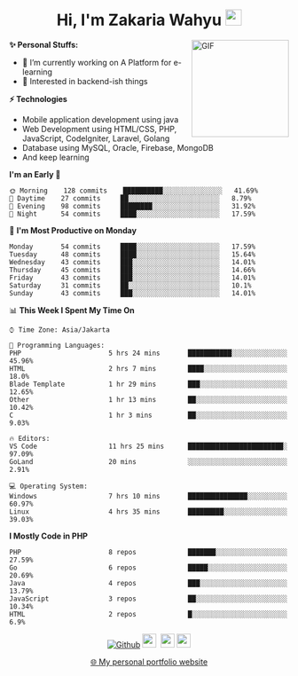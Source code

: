 <h1 align="center">Hi, I'm Zakaria Wahyu <img src="https://github.com/TheDudeThatCode/TheDudeThatCode/blob/master/Assets/Hi.gif" width="29px"></h1>

<img align="right" alt="GIF" height="175px" src="https://www.nayakapratama.co.id/wp-content/uploads/2019/07/Website-Maintenance.gif" />

**✨ Personal Stuffs:**
- 🔭 I’m currently working on A Platform for e-learning 
- 🌱 Interested in backend-ish things

**⚡ Technologies**
- Mobile application development using java
- Web Development using HTML/CSS, PHP, JavaScript, CodeIgniter, Laravel, Golang
- Database using MySQL, Oracle, Firebase, MongoDB
- And keep learning

<!--START_SECTION:waka-->
**I'm an Early 🐤** 

```text
🌞 Morning    128 commits    ██████████░░░░░░░░░░░░░░░   41.69% 
🌆 Daytime    27 commits     ██░░░░░░░░░░░░░░░░░░░░░░░   8.79% 
🌃 Evening    98 commits     ████████░░░░░░░░░░░░░░░░░   31.92% 
🌙 Night      54 commits     ████░░░░░░░░░░░░░░░░░░░░░   17.59%

```
📅 **I'm Most Productive on Monday** 

```text
Monday       54 commits     ████░░░░░░░░░░░░░░░░░░░░░   17.59% 
Tuesday      48 commits     ████░░░░░░░░░░░░░░░░░░░░░   15.64% 
Wednesday    43 commits     ███░░░░░░░░░░░░░░░░░░░░░░   14.01% 
Thursday     45 commits     ███░░░░░░░░░░░░░░░░░░░░░░   14.66% 
Friday       43 commits     ███░░░░░░░░░░░░░░░░░░░░░░   14.01% 
Saturday     31 commits     ██░░░░░░░░░░░░░░░░░░░░░░░   10.1% 
Sunday       43 commits     ███░░░░░░░░░░░░░░░░░░░░░░   14.01%

```


📊 **This Week I Spent My Time On** 

```text
⌚︎ Time Zone: Asia/Jakarta

💬 Programming Languages: 
PHP                      5 hrs 24 mins       ███████████░░░░░░░░░░░░░░   45.96% 
HTML                     2 hrs 7 mins        ████░░░░░░░░░░░░░░░░░░░░░   18.0% 
Blade Template           1 hr 29 mins        ███░░░░░░░░░░░░░░░░░░░░░░   12.65% 
Other                    1 hr 13 mins        ██░░░░░░░░░░░░░░░░░░░░░░░   10.42% 
C                        1 hr 3 mins         ██░░░░░░░░░░░░░░░░░░░░░░░   9.03%

🔥 Editors: 
VS Code                  11 hrs 25 mins      ████████████████████████░   97.09% 
GoLand                   20 mins             ░░░░░░░░░░░░░░░░░░░░░░░░░   2.91%

💻 Operating System: 
Windows                  7 hrs 10 mins       ███████████████░░░░░░░░░░   60.97% 
Linux                    4 hrs 35 mins       █████████░░░░░░░░░░░░░░░░   39.03%

```

**I Mostly Code in PHP** 

```text
PHP                      8 repos             ███████░░░░░░░░░░░░░░░░░░   27.59% 
Go                       6 repos             █████░░░░░░░░░░░░░░░░░░░░   20.69% 
Java                     4 repos             ███░░░░░░░░░░░░░░░░░░░░░░   13.79% 
JavaScript               3 repos             ██░░░░░░░░░░░░░░░░░░░░░░░   10.34% 
HTML                     2 repos             █░░░░░░░░░░░░░░░░░░░░░░░░   6.9%

```



<!--END_SECTION:waka-->

<p align="center">
<a href="https://github.com/zakariawahyu" target="_blank"><img alt="Github" src="https://img.shields.io/badge/GitHub-%2312100E.svg?&style=for-the-badge&logo=Github&logoColor=white" /></a>
<a href="https://www.twitter.com/_zakariawahyu"><img src="https://img.shields.io/badge/twitter-%231DA1F2.svg?&style=for-the-badge&logo=twitter&logoColor=white" height=25></a> 
<a href="https://www.linkedin.com/in/zakariawahyu"><img src="https://img.shields.io/badge/linkedin-%230077B5.svg?&style=for-the-badge&logo=linkedin&logoColor=white" height=25></a> 
<a href="https://www.instagram.com/_zakariawahyu"><img src="https://img.shields.io/badge/instagram-%23E4405F.svg?&style=for-the-badge&logo=instagram&logoColor=white" height=25></a></p>
<p align="center"><a href="https://www.zakariawahyu.com">🌐 My personal portfolio website</a></p>

